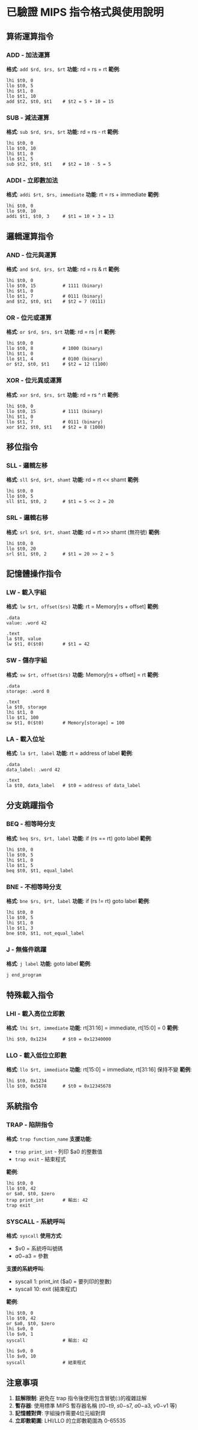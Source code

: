 # 已驗證 MIPS 指令格式與使用說明

## 算術運算指令

### ADD - 加法運算
**格式**: `add $rd, $rs, $rt`
**功能**: rd = rs + rt
**範例**:
```assembly
lhi $t0, 0
llo $t0, 5
lhi $t1, 0
llo $t1, 10
add $t2, $t0, $t1    # $t2 = 5 + 10 = 15
```

### SUB - 減法運算
**格式**: `sub $rd, $rs, $rt`
**功能**: rd = rs - rt
**範例**:
```assembly
lhi $t0, 0
llo $t0, 10
lhi $t1, 0
llo $t1, 5
sub $t2, $t0, $t1    # $t2 = 10 - 5 = 5
```

### ADDI - 立即數加法
**格式**: `addi $rt, $rs, immediate`
**功能**: rt = rs + immediate
**範例**:
```assembly
lhi $t0, 0
llo $t0, 10
addi $t1, $t0, 3     # $t1 = 10 + 3 = 13
```

## 邏輯運算指令

### AND - 位元與運算
**格式**: `and $rd, $rs, $rt`
**功能**: rd = rs & rt
**範例**:
```assembly
lhi $t0, 0
llo $t0, 15          # 1111 (binary)
lhi $t1, 0
llo $t1, 7           # 0111 (binary)
and $t2, $t0, $t1    # $t2 = 7 (0111)
```

### OR - 位元或運算
**格式**: `or $rd, $rs, $rt`
**功能**: rd = rs | rt
**範例**:
```assembly
lhi $t0, 0
llo $t0, 8           # 1000 (binary)
lhi $t1, 0
llo $t1, 4           # 0100 (binary)
or $t2, $t0, $t1     # $t2 = 12 (1100)
```

### XOR - 位元異或運算
**格式**: `xor $rd, $rs, $rt`
**功能**: rd = rs ^ rt
**範例**:
```assembly
lhi $t0, 0
llo $t0, 15          # 1111 (binary)
lhi $t1, 0
llo $t1, 7           # 0111 (binary)
xor $t2, $t0, $t1    # $t2 = 8 (1000)
```

## 移位指令

### SLL - 邏輯左移
**格式**: `sll $rd, $rt, shamt`
**功能**: rd = rt << shamt
**範例**:
```assembly
lhi $t0, 0
llo $t0, 5
sll $t1, $t0, 2      # $t1 = 5 << 2 = 20
```

### SRL - 邏輯右移
**格式**: `srl $rd, $rt, shamt`
**功能**: rd = rt >> shamt (無符號)
**範例**:
```assembly
lhi $t0, 0
llo $t0, 20
srl $t1, $t0, 2      # $t1 = 20 >> 2 = 5
```

## 記憶體操作指令

### LW - 載入字組
**格式**: `lw $rt, offset($rs)`
**功能**: rt = Memory[rs + offset]
**範例**:
```assembly
.data
value: .word 42

.text
la $t0, value
lw $t1, 0($t0)       # $t1 = 42
```

### SW - 儲存字組
**格式**: `sw $rt, offset($rs)`
**功能**: Memory[rs + offset] = rt
**範例**:
```assembly
.data
storage: .word 0

.text
la $t0, storage
lhi $t1, 0
llo $t1, 100
sw $t1, 0($t0)       # Memory[storage] = 100
```

### LA - 載入位址
**格式**: `la $rt, label`
**功能**: rt = address of label
**範例**:
```assembly
.data
data_label: .word 42

.text
la $t0, data_label   # $t0 = address of data_label
```

## 分支跳躍指令

### BEQ - 相等時分支
**格式**: `beq $rs, $rt, label`
**功能**: if (rs == rt) goto label
**範例**:
```assembly
lhi $t0, 0
llo $t0, 5
lhi $t1, 0
llo $t1, 5
beq $t0, $t1, equal_label
```

### BNE - 不相等時分支
**格式**: `bne $rs, $rt, label`
**功能**: if (rs != rt) goto label
**範例**:
```assembly
lhi $t0, 0
llo $t0, 5
lhi $t1, 0
llo $t1, 3
bne $t0, $t1, not_equal_label
```

### J - 無條件跳躍
**格式**: `j label`
**功能**: goto label
**範例**:
```assembly
j end_program
```

## 特殊載入指令

### LHI - 載入高位立即數
**格式**: `lhi $rt, immediate`
**功能**: rt[31:16] = immediate, rt[15:0] = 0
**範例**:
```assembly
lhi $t0, 0x1234      # $t0 = 0x12340000
```

### LLO - 載入低位立即數
**格式**: `llo $rt, immediate`
**功能**: rt[15:0] = immediate, rt[31:16] 保持不變
**範例**:
```assembly
lhi $t0, 0x1234
llo $t0, 0x5678      # $t0 = 0x12345678
```

## 系統指令

### TRAP - 陷阱指令
**格式**: `trap function_name`
**支援功能**:
- `trap print_int` - 列印 $a0 的整數值
- `trap exit` - 結束程式

**範例**:
```assembly
lhi $t0, 0
llo $t0, 42
or $a0, $t0, $zero
trap print_int       # 輸出: 42
trap exit
```

### SYSCALL - 系統呼叫
**格式**: `syscall`
**使用方式**: 
- $v0 = 系統呼叫號碼
- $a0-$a3 = 參數

**支援的系統呼叫**:
- syscall 1: print_int ($a0 = 要列印的整數)
- syscall 10: exit (結束程式)

**範例**:
```assembly
lhi $t0, 0
llo $t0, 42
or $a0, $t0, $zero
lhi $v0, 0
llo $v0, 1
syscall              # 輸出: 42

lhi $v0, 0
llo $v0, 10
syscall              # 結束程式
```

## 注意事項

1. **註解限制**: 避免在 trap 指令後使用包含冒號(:)的複雜註解
2. **暫存器**: 使用標準 MIPS 暫存器名稱 ($t0-$t9, $s0-$s7, $a0-$a3, $v0-$v1 等)
3. **記憶體對齊**: 字組操作需要4位元組對齊
4. **立即數範圍**: LHI/LLO 的立即數範圍為 0-65535
